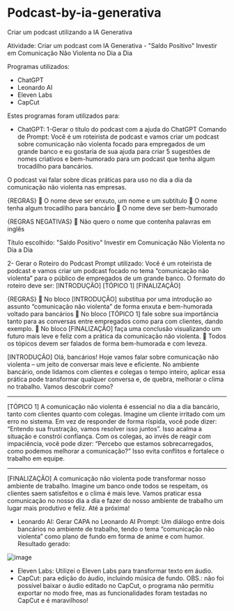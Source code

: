 # Podcast-by-ia-generativa
Criar um podcast utilizando a IA Generativa

Atividade: Criar um podcast com IA Generativa - "Saldo Positivo"
Investir em Comunicação Não Violenta no Dia a Dia

Programas utilizados:
- ChatGPT
- Leonardo AI
- Eleven Labs
- CapCut

Estes programas foram utilizados para:
- ChatGPT: 
1-Gerar o título do podcast com a ajuda do ChatGPT
Comando de Prompt:
Você é um roteirista de podcast e vamos criar um podcast sobre comunicação não violenta focado para empregados de um grande banco e eu gostaria de sua ajuda para criar 5 sugestões de nomes criativos e bem-humorado para um podcast que tenha algum trocadilho para bancários.

O podcast vai falar sobre dicas práticas para uso no dia a dia da comunicação não violenta nas empresas.

{REGRAS}
	O nome deve ser enxuto, um nome e um subtítulo
	O nome tenha algum trocadilho para bancário
	O nome deve ser bem-humorado

{REGRAS NEGATIVAS}
	Não quero o nome que contenha palavras em inglês

Título escolhido: "Saldo Positivo"
Investir em Comunicação Não Violenta no Dia a Dia

2- Gerar o Roteiro do Podcast 
Prompt utilizado:
Você é um roteirista de podcast e vamos criar um podcast focado no tema “comunicação não violenta” para o público de empregados de um grande banco.
O formato do roteiro deve ser:
[INTRODUÇÃO]
[TÓPICO 1]
[FINALIZAÇÃO]

{REGRAS}
	No bloco [INTRODUÇÃO] substitua por uma introdução ao assunto “comunicação não violenta” de forma enxuta e bem-humorada voltado para bancários
	No bloco [TÓPICO 1] fale sobre sua importância tanto para as conversas entre empregados como para com clientes, dando exemplo.
	No bloco [FINALIZAÇÃO] faça uma conclusão visualizando um futuro mais leve e feliz com a prática da comunicação não violenta.
	Todos os tópicos devem ser falados de forma bem-humorada e com leveza.

[INTRODUÇÃO]
Olá, bancários! Hoje vamos falar sobre comunicação não violenta – um jeito de conversar mais leve e eficiente. No ambiente bancário, onde lidamos com clientes e colegas o tempo inteiro, aplicar essa prática pode transformar qualquer conversa e, de quebra, melhorar o clima no trabalho. Vamos descobrir como?
________________________________________
[TÓPICO 1]
A comunicação não violenta é essencial no dia a dia bancário, tanto com clientes quanto com colegas. Imagine um cliente irritado com um erro no sistema. Em vez de responder de forma ríspida, você pode dizer: “Entendo sua frustração, vamos resolver isso juntos”. Isso acalma a situação e constrói confiança. Com os colegas, ao invés de reagir com impaciência, você pode dizer: “Percebo que estamos sobrecarregados, como podemos melhorar a comunicação?” Isso evita conflitos e fortalece o trabalho em equipe.
________________________________________
[FINALIZAÇÃO]
A comunicação não violenta pode transformar nosso ambiente de trabalho. Imagine um banco onde todos se respeitam, os clientes saem satisfeitos e o clima é mais leve. Vamos praticar essa comunicação no nosso dia a dia e fazer do nosso ambiente de trabalho um lugar mais produtivo e feliz. Até a próxima!

- Leonardo AI:  Gerar CAPA no Leonardo AI
Prompt: Um diálogo entre dois bancários no ambiente de trabalho, tendo o tema “comunicação não violenta” como plano de fundo em forma de anime e com humor.
Resultado gerado: 

 ![image](https://github.com/user-attachments/assets/226c1f98-c9fe-46ee-9394-5d9f6b1ec435)


- Eleven Labs: Utilizei o Eleven Labs para transformar texto em áudio.
- CapCut: para edição do áudio, incluindo música de fundo.
OBS.: não foi possível baixar o áudio editado no CapCut, o programa não permitiu exportar no modo free, mas as funcionalidades foram testadas no CapCut e é maravilhoso!

